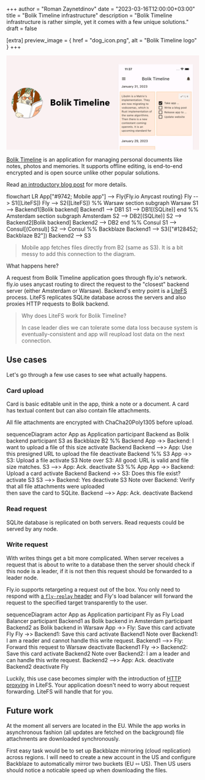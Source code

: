 +++
author = "Roman Zaynetdinov"
date = "2023-03-16T12:00:00+03:00"
title = "Bolik Timeline infrastructure"
description = "Bolik Timeline infrastructure is rather simple, yet it comes with a few unique solutions."
draft = false

[extra]
preview_image = { href = "dog_icon.png", alt = "Bolik Timeline logo" }
+++

![Bolik Timeline feature graphic](feature_graphic.jpg)

[Bolik Timeline](https://timeline.bolik.tech/) is an application for managing personal documents like notes, photos and memories. It supports offline editing, is end-to-end encrypted and is open source unlike other popular solutions.

Read [an introductory blog post](/post/how-to-build-e2ee-local-first-app/) for more details.

<mermaid-block name="Bolik Timeline architecture">
flowchart LR
    App["#9742; Mobile app"] --> Fly{Fly.io Anycast routing}
    Fly --> S1([LiteFS])
    Fly --> S2([LiteFS])
    %% Warsaw section
    subgraph Warsaw
    S1 --> Backend1[Bolik backend]
    Backend1 --> DB1
    S1 --> DB1[(SQLite)]
    end
    %% Amsterdam section
    subgraph Amsterdam
    S2 --> DB2[(SQLite)]
    S2 --> Backend2[Bolik backend]
    Backend2 --> DB2
    end
    %% Consul
    S1 --> Consul[(Consul)]
    S2 --> Consul
    %% Backblaze
    Backend1 --> S3(["#128452; Backblaze B2"])
    Backend2 --> S3
</mermaid-block>

> Mobile app fetches files directly from B2 (same as S3). It is a bit messy to add this connection to the diagram.

What happens here?

A request from Bolik Timeline application goes through fly.io's network. fly.io uses anycast routing to direct the request to the "closest" backend server (either Amsterdam or Warsaw). Backend's entry point is a [LiteFS](https://github.com/superfly/litefs) process. LiteFS replicates SQLite database across the servers and also proxies HTTP requests to Bolik backend.

> Why does LiteFS work for Bolik Timeline? 
>
> In case leader dies we can tolerate some data loss because system is eventually-consistent and app will reupload lost data on the next connection.


## Use cases

Let's go through a few use cases to see what actually happens.

### Card upload

Card is basic editable unit in the app, think a note or a document. A card has textual content but can also contain file attachments.

All file attachments are encrypted with ChaCha20Poly1305 before upload.

<mermaid-block name="Card upload">
sequenceDiagram
    actor App as Application
    participant Backend as Bolik backend
    participant S3 as Backblaze B2
    %% Backend
    App ->> Backend: I want to upload a file of this size
    activate Backend
    Backend -->> App: Use this presigned URL to upload the file
    deactivate Backend
    %% S3
    App ->> S3: Upload a file
    activate S3
    Note over S3: All good: URL is valid and file size matches.
    S3 -->> App: Ack.
    deactivate S3
    %% App
    App ->> Backend: Upload a card
    activate Backend
    Backend ->> S3: Does this file exist?
    activate S3
    S3 -->> Backend: Yes
    deactivate S3
    Note over Backend: Verify that all file attachments were uploaded<br/>then save the card to SQLite.
    Backend -->> App: Ack.
    deactivate Backend
</mermaid-block>

### Read request

SQLite database is replicated on both servers. Read requests could be served by any node.

### Write request

With writes things get a bit more complicated. When server receives a request that is about to write to a database then the server should check if this node is a leader, if it is not then this request should be forwarded to a leader node.

Fly.io supports retargeting a request out of the box. You only need to respond with [a `fly-replay` header](https://fly.io/docs/reference/dynamic-request-routing/) and Fly's load balancer will forward the request to the specified target transparently to the user.

<mermaid-block name="Manual write request handling">
sequenceDiagram
    actor App as Application
    participant Fly as Fly Load Balancer
    participant Backend1 as Bolik backend in Amsterdam
    participant Backend2 as Bolik backend in Warsaw
    App ->> Fly: Save this card
    activate Fly
    Fly ->> Backend1: Save this card
    activate Backend1
    Note over Backend1: I am a reader and cannot handle this write request.
    Backend1 -->> Fly: Forward this request to Warsaw
    deactivate Backend1
    Fly ->> Backend2: Save this card
    activate Backend2
    Note over Backend2: I am a leader and can handle this write request.
    Backend2 -->> App: Ack.
    deactivate Backend2
    deactivate Fly
</mermaid-block>

Luckily, this use case becomes simpler with the introduction of [HTTP proxying](https://github.com/superfly/litefs/pull/271) in LiteFS. Your application doesn't need to worry about request forwarding. LiteFS will handle that for you.


## Future work

At the moment all servers are located in the EU. While the app works in asynchronous fashion (all updates are fetched on the background) file attachments are downloaded synchronously. 

First easy task would be to set up Backblaze mirroring (cloud replication) across regions. I will need to create a new account in the US and configure Backblaze to automatically mirror two buckets (EU ⇿ US). Then US users should notice a noticable speed up when downloading the files.
